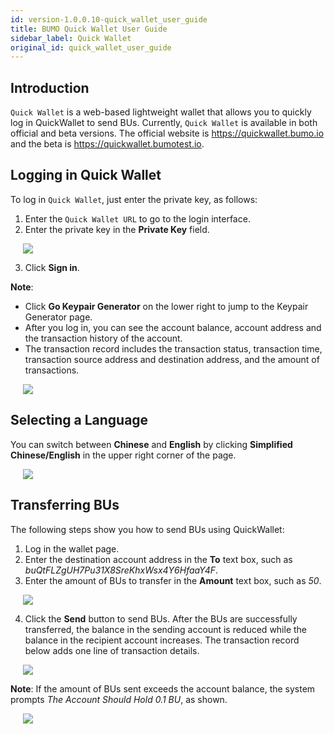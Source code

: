 ```yaml
---
id: version-1.0.0.10-quick_wallet_user_guide
title: BUMO Quick Wallet User Guide
sidebar_label: Quick Wallet
original_id: quick_wallet_user_guide
---
```


## Introduction

`Quick Wallet` is a web-based lightweight wallet that allows you to quickly log in QuickWallet to send BUs. Currently, `Quick Wallet` is available in both official and beta versions. The official website is https://quickwallet.bumo.io and the beta is https://quickwallet.bumotest.io.

## Logging in Quick Wallet

To log in `Quick Wallet`, just enter the private key, as follows:
1. Enter the `Quick Wallet URL` to go to the login interface.
2. Enter the private key in the **Private Key** field.

<img src="/docs/assets/quickwallet_1.jpg"
     style= "margin-left: 20px">

3. Click **Sign in**.

**Note**:
* Click **Go Keypair Generator** on the lower right to jump to the Keypair Generator page. 
* After you log in, you can see the account balance, account address and the transaction history of the account.
* The transaction record includes the transaction status, transaction time, transaction source address and destination address, and the amount of transactions.

<img src="/docs/assets/quickwallet_2.jpg"
     style= "margin-left: 20px">

## Selecting a Language

You can switch between **Chinese** and **English** by clicking **Simplified Chinese/English** in the upper right corner of the page.

<img src="/docs/assets/quickwallet_3.jpg"
     style= "margin-left: 20px">

## Transferring BUs

The following steps show you how to send BUs using QuickWallet:
1. Log in the wallet page.
2. Enter the destination account address in the **To** text box, such as *buQtFLZgUH7Pu31X8SreKhxWsx4Y6HfaaY4F*.
3. Enter the amount of BUs to transfer in the **Amount** text box, such as *50*.

<img src="/docs/assets/quickwallet_4.jpg"
     style= "margin-left: 20px">

4. Click the **Send** button to send BUs. After the BUs are successfully transferred, the balance in the sending account is reduced while the balance in the recipient account increases. The transaction record below adds one line of transaction details.    

<img src="/docs/assets/quickwallet_5.jpg"
     style= "margin-left: 20px">

**Note**: If the amount of BUs sent exceeds the account balance, the system prompts *The Account Should Hold 0.1 BU*, as shown.


<img src="/docs/assets/quickwallet_6.jpg"
     style= "margin-left: 20px">